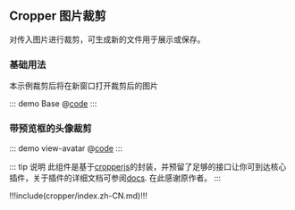 ## Cropper 图片裁剪

对传入图片进行裁剪，可生成新的文件用于展示或保存。

### 基础用法

本示例裁剪后将在新窗口打开裁剪后的图片

::: demo Base
@[code](../.vuepress/demo/cropper/Base.vue)
:::

### 带预览框的头像裁剪

::: demo view-avatar
@[code](../.vuepress/demo/cropper/view-avatar.vue)
:::

::: tip 说明
此组件是基于[cropperjs](https://www.npmjs.com/package/cropperjs)的封装，并预留了足够的接口让你可到达核心插件，关于插件的详细文档可参阅[docs](https://fengyuanchen.github.io/cropperjs/). 在此感谢原作者。
:::


!!!include(cropper/index.zh-CN.md)!!!